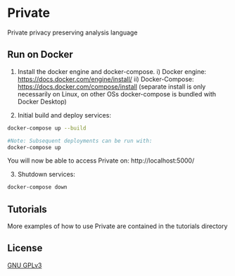 # Private
Private privacy preserving analysis language

## Run on Docker
1) Install the docker engine and docker-compose. 
i) Docker engine: https://docs.docker.com/engine/install/
ii) Docker-Compose: https://docs.docker.com/compose/install (separate install is only necessarily on Linux, on other OSs docker-compose is bundled with Docker Desktop)


2) Initial build and deploy services:
```bash
docker-compose up --build

#Note: Subsequent deployments can be run with:
docker-compose up
```

You will now be able to access Private on:
http://localhost:5000/


3) Shutdown services:
```bash
docker-compose down
```

## Tutorials
More examples of how to use Private are contained in the tutorials directory

## License
[GNU GPLv3](https://choosealicense.com/licenses/gpl-3.0/)



